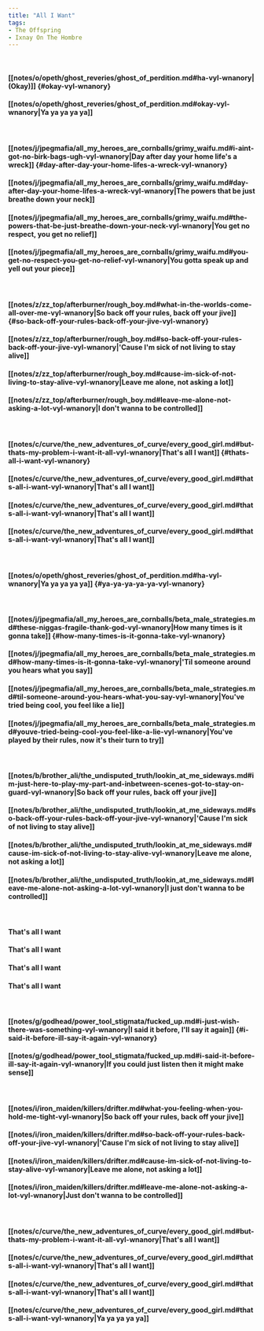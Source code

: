 ```yaml
---
title: "All I Want"
tags:
- The Offspring
- Ixnay On The Hombre
---
```

&nbsp;
#### [[notes/o/opeth/ghost_reveries/ghost_of_perdition.md#ha-vyl-wnanory|(Okay)]] {#okay-vyl-wnanory}
#### [[notes/o/opeth/ghost_reveries/ghost_of_perdition.md#okay-vyl-wnanory|Ya ya ya ya ya]]
&nbsp;
#### [[notes/j/jpegmafia/all_my_heroes_are_cornballs/grimy_waifu.md#i-aint-got-no-birk-bags-ugh-vyl-wnanory|Day after day your home life's a wreck]] {#day-after-day-your-home-lifes-a-wreck-vyl-wnanory}
#### [[notes/j/jpegmafia/all_my_heroes_are_cornballs/grimy_waifu.md#day-after-day-your-home-lifes-a-wreck-vyl-wnanory|The powers that be just breathe down your neck]]
#### [[notes/j/jpegmafia/all_my_heroes_are_cornballs/grimy_waifu.md#the-powers-that-be-just-breathe-down-your-neck-vyl-wnanory|You get no respect, you get no relief]]
#### [[notes/j/jpegmafia/all_my_heroes_are_cornballs/grimy_waifu.md#you-get-no-respect-you-get-no-relief-vyl-wnanory|You gotta speak up and yell out your piece]]
&nbsp;
#### [[notes/z/zz_top/afterburner/rough_boy.md#what-in-the-worlds-come-all-over-me-vyl-wnanory|So back off your rules, back off your jive]] {#so-back-off-your-rules-back-off-your-jive-vyl-wnanory}
#### [[notes/z/zz_top/afterburner/rough_boy.md#so-back-off-your-rules-back-off-your-jive-vyl-wnanory|'Cause I'm sick of not living to stay alive]]
#### [[notes/z/zz_top/afterburner/rough_boy.md#cause-im-sick-of-not-living-to-stay-alive-vyl-wnanory|Leave me alone, not asking a lot]]
#### [[notes/z/zz_top/afterburner/rough_boy.md#leave-me-alone-not-asking-a-lot-vyl-wnanory|I don't wanna to be controlled]]
&nbsp;
#### [[notes/c/curve/the_new_adventures_of_curve/every_good_girl.md#but-thats-my-problem-i-want-it-all-vyl-wnanory|That's all I want]] {#thats-all-i-want-vyl-wnanory}
#### [[notes/c/curve/the_new_adventures_of_curve/every_good_girl.md#thats-all-i-want-vyl-wnanory|That's all I want]]
#### [[notes/c/curve/the_new_adventures_of_curve/every_good_girl.md#thats-all-i-want-vyl-wnanory|That's all I want]]
#### [[notes/c/curve/the_new_adventures_of_curve/every_good_girl.md#thats-all-i-want-vyl-wnanory|That's all I want]]
&nbsp;
#### [[notes/o/opeth/ghost_reveries/ghost_of_perdition.md#ha-vyl-wnanory|Ya ya ya ya ya]] {#ya-ya-ya-ya-ya-vyl-wnanory}
&nbsp;
#### [[notes/j/jpegmafia/all_my_heroes_are_cornballs/beta_male_strategies.md#these-niggas-fragile-thank-god-vyl-wnanory|How many times is it gonna take]] {#how-many-times-is-it-gonna-take-vyl-wnanory}
#### [[notes/j/jpegmafia/all_my_heroes_are_cornballs/beta_male_strategies.md#how-many-times-is-it-gonna-take-vyl-wnanory|'Til someone around you hears what you say]]
#### [[notes/j/jpegmafia/all_my_heroes_are_cornballs/beta_male_strategies.md#til-someone-around-you-hears-what-you-say-vyl-wnanory|You've tried being cool, you feel like a lie]]
#### [[notes/j/jpegmafia/all_my_heroes_are_cornballs/beta_male_strategies.md#youve-tried-being-cool-you-feel-like-a-lie-vyl-wnanory|You've played by their rules, now it's their turn to try]]
&nbsp;
#### [[notes/b/brother_ali/the_undisputed_truth/lookin_at_me_sideways.md#im-just-here-to-play-my-part-and-inbetween-scenes-got-to-stay-on-guard-vyl-wnanory|So back off your rules, back off your jive]]
#### [[notes/b/brother_ali/the_undisputed_truth/lookin_at_me_sideways.md#so-back-off-your-rules-back-off-your-jive-vyl-wnanory|'Cause I'm sick of not living to stay alive]]
#### [[notes/b/brother_ali/the_undisputed_truth/lookin_at_me_sideways.md#cause-im-sick-of-not-living-to-stay-alive-vyl-wnanory|Leave me alone, not asking a lot]]
#### [[notes/b/brother_ali/the_undisputed_truth/lookin_at_me_sideways.md#leave-me-alone-not-asking-a-lot-vyl-wnanory|I just don't wanna to be controlled]]
&nbsp;
#### That's all I want
#### That's all I want
#### That's all I want
#### That's all I want
&nbsp;
#### [[notes/g/godhead/power_tool_stigmata/fucked_up.md#i-just-wish-there-was-something-vyl-wnanory|I said it before, I'll say it again]] {#i-said-it-before-ill-say-it-again-vyl-wnanory}
#### [[notes/g/godhead/power_tool_stigmata/fucked_up.md#i-said-it-before-ill-say-it-again-vyl-wnanory|If you could just listen then it might make sense]]
&nbsp;
#### [[notes/i/iron_maiden/killers/drifter.md#what-you-feeling-when-you-hold-me-tight-vyl-wnanory|So back off your rules, back off your jive]]
#### [[notes/i/iron_maiden/killers/drifter.md#so-back-off-your-rules-back-off-your-jive-vyl-wnanory|'Cause I'm sick of not living to stay alive]]
#### [[notes/i/iron_maiden/killers/drifter.md#cause-im-sick-of-not-living-to-stay-alive-vyl-wnanory|Leave me alone, not asking a lot]]
#### [[notes/i/iron_maiden/killers/drifter.md#leave-me-alone-not-asking-a-lot-vyl-wnanory|Just don't wanna to be controlled]]
&nbsp;
#### [[notes/c/curve/the_new_adventures_of_curve/every_good_girl.md#but-thats-my-problem-i-want-it-all-vyl-wnanory|That's all I want]]
#### [[notes/c/curve/the_new_adventures_of_curve/every_good_girl.md#thats-all-i-want-vyl-wnanory|That's all I want]]
#### [[notes/c/curve/the_new_adventures_of_curve/every_good_girl.md#thats-all-i-want-vyl-wnanory|That's all I want]]
#### [[notes/c/curve/the_new_adventures_of_curve/every_good_girl.md#thats-all-i-want-vyl-wnanory|Ya ya ya ya ya]]
